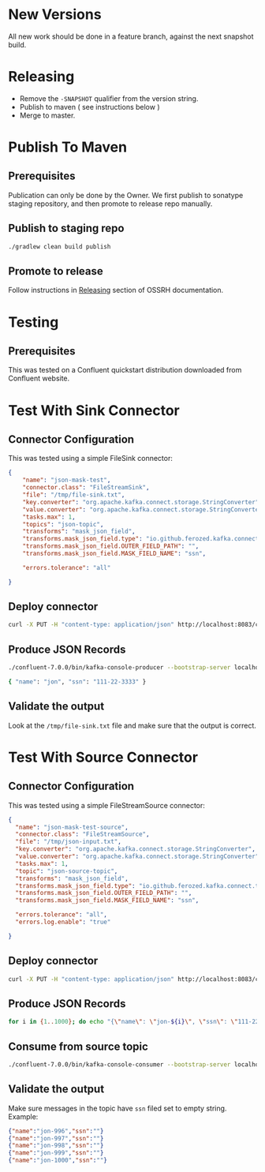 # New Versions

All new work should be done in a feature branch, against the next snapshot build.

# Releasing

- Remove the `-SNAPSHOT` qualifier from the version string.
- Publish to maven ( see instructions below )
- Merge to master.


# Publish To Maven

## Prerequisites

Publication can only be done by the Owner. We first publish to sonatype staging repository,
and then promote to release repo manually.

## Publish to staging repo

```bash
./gradlew clean build publish
```

## Promote to release

Follow instructions in [Releasing](https://central.sonatype.org/publish/release/#deployment) section of OSSRH documentation.

# Testing

## Prerequisites

This was tested on a Confluent quickstart distribution downloaded from Confluent
website.

# Test With Sink Connector

## Connector Configuration

This was tested using a simple FileSink connector:

```json
{
    "name": "json-mask-test",
    "connector.class": "FileStreamSink",
    "file": "/tmp/file-sink.txt",
    "key.converter": "org.apache.kafka.connect.storage.StringConverter",
    "value.converter": "org.apache.kafka.connect.storage.StringConverter",
    "tasks.max": 1,
    "topics": "json-topic",
    "transforms": "mask_json_field",
    "transforms.mask_json_field.type": "io.github.ferozed.kafka.connect.transforms.MaskJsonField$Value",
    "transforms.mask_json_field.OUTER_FIELD_PATH": "",
    "transforms.mask_json_field.MASK_FIELD_NAME": "ssn",

    "errors.tolerance": "all"

}
```

## Deploy connector

```bash
curl -X PUT -H "content-type: application/json" http://localhost:8083/connectors/json-mask-test/config -d @/home/ferozed/file-sink.json
```

## Produce JSON Records

```bash
./confluent-7.0.0/bin/kafka-console-producer --bootstrap-server localhost:9092 --topic json-topic

{ "name": "jon", "ssn": "111-22-3333" }
```

## Validate the output

Look at the `/tmp/file-sink.txt` file and make sure that the output is correct.

# Test With Source Connector

## Connector Configuration

This was tested using a simple FileStreamSource connector:

```json
{
  "name": "json-mask-test-source",
  "connector.class": "FileStreamSource",
  "file": "/tmp/json-input.txt",
  "key.converter": "org.apache.kafka.connect.storage.StringConverter",
  "value.converter": "org.apache.kafka.connect.storage.StringConverter",
  "tasks.max": 1,
  "topic": "json-source-topic",
  "transforms": "mask_json_field",
  "transforms.mask_json_field.type": "io.github.ferozed.kafka.connect.transforms.MaskJsonField$Value",
  "transforms.mask_json_field.OUTER_FIELD_PATH": "",
  "transforms.mask_json_field.MASK_FIELD_NAME": "ssn",

  "errors.tolerance": "all",
  "errors.log.enable": "true"

}
```

## Deploy connector

```bash
curl -X PUT -H "content-type: application/json" http://localhost:8083/connectors/json-mask-test-source/config -d @/home/ferozed/file-source.json
```

## Produce JSON Records

```bash
for i in {1..1000}; do echo "{\"name\": \"jon-${i}\", \"ssn\": \"111-22-${i}\"}" >> /tmp/json-input.txt;done
```

## Consume from source topic

```bash
./confluent-7.0.0/bin/kafka-console-consumer --bootstrap-server localhost:9092 --topic json-source-topic --partition 0 --offset 0```
```

## Validate the output

Make sure messages in the topic have `ssn` filed set to empty string. Example:

```json
{"name":"jon-996","ssn":""}
{"name":"jon-997","ssn":""}
{"name":"jon-998","ssn":""}
{"name":"jon-999","ssn":""}
{"name":"jon-1000","ssn":""}
```
